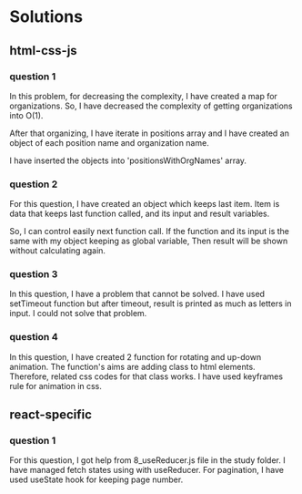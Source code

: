 # Solutions

## html-css-js

### question 1

In this problem, for decreasing the complexity, I have created a map for organizations. So, I have decreased the complexity of getting organizations into O(1).

After that organizing, I have iterate in positions array and I have created an object of each position name and organization name.

I have inserted the objects into 'positionsWithOrgNames' array.

### question 2

For this question, I have created an object which keeps last item. Item is data that keeps last function called, and its input and result variables.

So, I can control easily next function call. If the function and its input is the same with my object keeping as global variable, Then result will be shown without calculating again.

### question 3

In this question, I have a problem that cannot be solved. I have used setTimeout function but after timeout, result is printed as much as letters in input. I could not solve that problem.

### question 4

In this question, I have created 2 function for rotating and up-down animation. The function's aims are adding class to html elements. Therefore, related css codes for that class works. I have used keyframes rule for animation in css.

## react-specific

### question 1

For this question, I got help from 8_useReducer.js file in the study folder. I have managed fetch states using with useReducer.
For pagination, I have used useState hook for keeping page number.